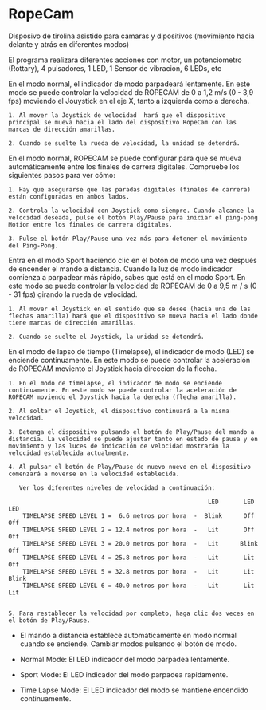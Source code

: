# RopeCam
Disposivo de tirolina asistido para camaras y dipositivos (movimiento hacia delante y atrás en diferentes modos)

  El programa realizara diferentes acciones con motor, un potenciometro (Rottary), 4 pulsadores, 1 LED, 1 Sensor de vibracion, 6 LEDs, etc

  En el modo normal, el indicador de modo parpadeará lentamente. En este modo se puede controlar la velocidad de ROPECAM de 0 a 1,2 m/s (0 - 3,9 fps) moviendo el Jouystick en el eje X, tanto a izquierda como a derecha.

    1. Al mover la Joystick de velocidad  hará que el dispositivo principal se mueva hacia el lado del dispositivo RopeCam con las marcas de dirección amarillas.

    2. Cuando se suelte la rueda de velocidad, la unidad se detendrá.

  En el modo normal, ROPECAM se puede configurar para que se mueva automáticamente entre los finales de carrera digitales.
  Compruebe los siguientes pasos para ver cómo:

    1. Hay que asegurarse que las paradas digitales (finales de carrera) están configuradas en ambos lados.

    2. Controla la velocidad con Joystick como siempre. Cuando alcance la velocidad deseada, pulse el botón Play/Pause para iniciar el ping-pong Motion entre los finales de carrera digitales.

    3. Pulse el botón Play/Pause una vez más para detener el movimiento del Ping-Pong.

  Entra en el modo Sport haciendo clic en el botón de modo una vez después de encender el mando a distancia. Cuando la luz de modo indicador comienza a parpadear más rápido, sabes que está en el modo Sport. En este modo se puede controlar la velocidad de ROPECAM de 0 a 9,5 m / s (0 - 31 fps) girando la rueda de velocidad.

    1. Al mover el Joystick en el sentido que se desee (hacia una de las flechas amarilla) hará que el dispositivo se mueva hacia el lado donde tiene marcas de dirección amarillas.

    2. Cuando se suelte el Joystick, la unidad se detendrá.

 En el modo de lapso de tiempo (Timelapse), el indicador de modo (LED) se enciende continuamente. En este modo se puede controlar la aceleración de ROPECAM moviento el Joystick hacia direccion de la flecha.

    1. En el modo de timelapse, el indicador de modo se enciende continuamente. En este modo se puede controlar la aceleración de ROPECAM moviendo el Joystick hacia la derecha (flecha amarilla). 

    2. Al soltar el Joystick, el dispositivo continuará a la misma velocidad.

    3. Detenga el dispositivo pulsando el botón de Play/Pause del mando a distancia. La velocidad se puede ajustar tanto en estado de pausa y en movimiento y las luces de indicación de velocidad mostrarán la velocidad establecida actualmente.

    4. Al pulsar el botón de Play/Pause de nuevo nuevo en el dispositivo comenzará a moverse en la velocidad establecida. 
       
       Ver los diferentes niveles de velocidad a continuación:

                                                            LED       LED       LED
        TIMELAPSE SPEED LEVEL 1 =  6.6 metros por hora  -  Blink      Off       Off
        TIMELAPSE SPEED LEVEL 2 = 12.4 metros por hora  -   Lit       Off       Off
        TIMELAPSE SPEED LEVEL 3 = 20.0 metros por hora  -   Lit      Blink      Off
        TIMELAPSE SPEED LEVEL 4 = 25.8 metros por hora  -   Lit       Lit       Off
        TIMELAPSE SPEED LEVEL 5 = 32.8 metros por hora  -   Lit       Lit      Blink
        TIMELAPSE SPEED LEVEL 6 = 40.0 metros por hora  -   Lit       Lit       Lit
       

    5. Para restablecer la velocidad por completo, haga clic dos veces en el botón de Play/Pause.       

* El mando a distancia establece automáticamente en modo normal cuando se enciende. Cambiar modos pulsando el 
  botón de modo.

* Normal Mode: El LED indicador del modo parpadea lentamente.
* Sport Mode: El LED indicador del modo parpadea rapidamente.
* Time Lapse Mode: El LED indicador del modo se mantiene encendido continuamente.
